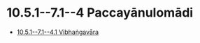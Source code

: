 

# 10.5.1--7.1--4 Paccayānulomādi

* [10.5.1--7.1--4.1 Vibhaṅgavāra](10.5.1--7.1--4/10.5.1--7.1--4.1.md)



